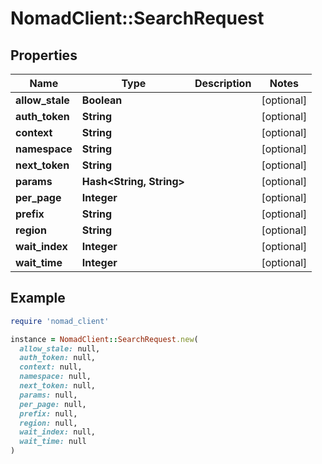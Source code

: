 # NomadClient::SearchRequest

## Properties

| Name | Type | Description | Notes |
| ---- | ---- | ----------- | ----- |
| **allow_stale** | **Boolean** |  | [optional] |
| **auth_token** | **String** |  | [optional] |
| **context** | **String** |  | [optional] |
| **namespace** | **String** |  | [optional] |
| **next_token** | **String** |  | [optional] |
| **params** | **Hash&lt;String, String&gt;** |  | [optional] |
| **per_page** | **Integer** |  | [optional] |
| **prefix** | **String** |  | [optional] |
| **region** | **String** |  | [optional] |
| **wait_index** | **Integer** |  | [optional] |
| **wait_time** | **Integer** |  | [optional] |

## Example

```ruby
require 'nomad_client'

instance = NomadClient::SearchRequest.new(
  allow_stale: null,
  auth_token: null,
  context: null,
  namespace: null,
  next_token: null,
  params: null,
  per_page: null,
  prefix: null,
  region: null,
  wait_index: null,
  wait_time: null
)
```

